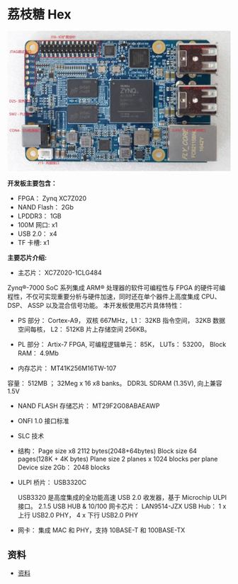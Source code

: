 荔枝糖 Hex
========

![](../../assets/tang_hex.png)


**开发板主要包含：**

* FPGA： Zynq XC7Z020
* NAND Flash： 2Gb
* LPDDR3： 1GB
* 100M 网口: x1
* USB 2.0： x4
* TF 卡槽: x1

 

**主要芯片介绍:**

* 主芯片： XC7Z020-1CLG484

Zynq®-7000 SoC 系列集成 ARM® 处理器的软件可编程性与 FPGA 的硬件可编程性，不仅可实现重要分析与硬件加速，同时还在单个器件上高度集成 CPU、 DSP、 ASSP 以及混合信号功能。
本开发板使用芯片具体特性：
  * PS 部分：
Cortex-A9， 双核 667MHz，L1： 32KB 指令空间， 32KB 数据空间每核， L2： 512KB 片上存储空间 256KB。
  * PL 部分：
Artix-7 FPGA, 可编程逻辑单元： 85K，
LUTs： 53200， Block RAM： 4.9Mb

* 内存芯片： MT41K256M16TW-107

容量： 512MB ； 32Meg x 16 x8 banks。
DDR3L SDRAM (1.35V), 向上兼容 1.5V

* NAND FLASH 存储芯片： MT29F2G08ABAEAWP

* ONFI 1.0 接口标准
* SLC 技术
* 结构：
  Page size x8 
  2112 bytes(2048+64bytes)
  Block size 
  64 pages(128K + 4K bytes)
  Plane size 
  2 planes x 1024 blocks per plane
  Device size 
  2Gb： 2048 blocks

* ULPI 桥片： USB3320C

  USB3320 是高度集成的全功能高速 USB 2.0 收发器，基于 Microchip ULPI 接口。
  2.1.5 USB HUB & 10/100 网卡芯片： LAN9514-JZX
  USB Hub：
  1 x 上行 USB2.0 PHY， 4 x 下行 USB2.0 PHY

* 网卡：
  集成 MAC 和 PHY，支持 10BASE-T 和 100BASE-TX


## 资料

* [资料](http://dl.sipeed.com/TANG/Hex/)

